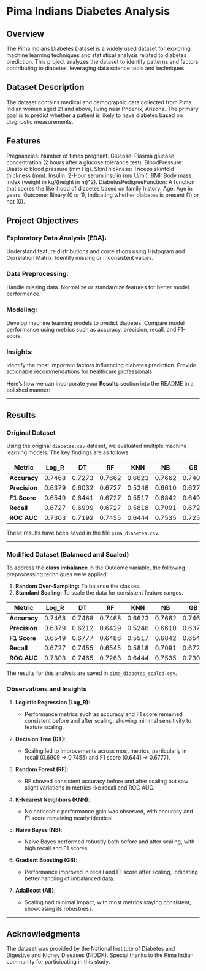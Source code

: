 # Pima Indians Diabetes Analysis
## Overview
The Pima Indians Diabetes Dataset is a widely used dataset for exploring machine learning techniques and statistical analysis related to diabetes prediction.
This project analyzes the dataset to identify patterns and factors contributing to diabetes, leveraging data science tools and techniques.

## Dataset Description
The dataset contains medical and demographic data collected from Pima Indian women aged 21 and above, living near Phoenix, Arizona. 
The primary goal is to predict whether a patient is likely to have diabetes based on diagnostic measurements.

## Features
Pregnancies: Number of times pregnant.
Glucose: Plasma glucose concentration (2 hours after a glucose tolerance test).
BloodPressure: Diastolic blood pressure (mm Hg).
SkinThickness: Triceps skinfold thickness (mm).
Insulin: 2-Hour serum insulin (mu U/ml).
BMI: Body mass index (weight in kg/(height in m)^2).
DiabetesPedigreeFunction: A function that scores the likelihood of diabetes based on family history.
Age: Age in years.
Outcome: Binary (0 or 1), indicating whether diabetes is present (1) or not (0).

## Project Objectives
### Exploratory Data Analysis (EDA):
Understand feature distributions and correlations using Histogram and Correlation Matrix.
Identify missing or inconsistent values.

### Data Preprocessing:
Handle missing data.
Normalize or standardize features for better model performance.

### Modeling:
Develop machine learning models to predict diabetes.
Compare model performance using metrics such as accuracy, precision, recall, and F1-score.

### Insights:
Identify the most important factors influencing diabetes prediction.
Provide actionable recommendations for healthcare professionals.

Here’s how we can incorporate your **Results** section into the README in a polished manner:

---

## **Results**

### **Original Dataset**
Using the original `diabetes.csv` dataset, we evaluated multiple machine learning models. The key findings are as follows:

| **Metric**        | **Log_R** | **DT**  | **RF**  | **KNN** | **NB**  | **GB**  | **AB**  |
|--------------------|-----------|---------|---------|---------|---------|---------|---------|
| **Accuracy**       | 0.7468    | 0.7273  | 0.7662  | 0.6623  | 0.7662  | 0.7403  | 0.7338  |
| **Precision**      | 0.6379    | 0.6032  | 0.6727  | 0.5246  | 0.6610  | 0.6271  | 0.6250  |
| **F1 Score**       | 0.6549    | 0.6441  | 0.6727  | 0.5517  | 0.6842  | 0.6491  | 0.6306  |
| **Recall**         | 0.6727    | 0.6909  | 0.6727  | 0.5818  | 0.7091  | 0.6727  | 0.6364  |
| **ROC AUC**        | 0.7303    | 0.7192  | 0.7455  | 0.6444  | 0.7535  | 0.7253  | 0.7121  |


These results have been saved in the file `pima_diabetes.csv`.

---

### **Modified Dataset (Balanced and Scaled)**
To address the **class imbalance** in the Outcome variable, the following preprocessing techniques were applied:
1. **Random Over-Sampling:** To balance the classes.
2. **Standard Scaling:** To scale the data for consistent feature ranges.

| **Metric**        | **Log_R** | **DT**  | **RF**  | **KNN** | **NB**  | **GB**  | **AB**  |
|--------------------|-----------|---------|---------|---------|---------|---------|---------|
| **Accuracy**       | 0.7468    | 0.7468  | 0.7468  | 0.6623  | 0.7662  | 0.7468  | 0.7338  |
| **Precision**      | 0.6379    | 0.6212  | 0.6429  | 0.5246  | 0.6610  | 0.6379  | 0.6250  |
| **F1 Score**       | 0.6549    | 0.6777  | 0.6486  | 0.5517  | 0.6842  | 0.6549  | 0.6306  |
| **Recall**         | 0.6727    | 0.7455  | 0.6545  | 0.5818  | 0.7091  | 0.6727  | 0.6364  |
| **ROC AUC**        | 0.7303    | 0.7465  | 0.7263  | 0.6444  | 0.7535  | 0.7303  | 0.7121  |


The results for this analysis are saved in `pima_diabetes_scaled.csv`.



### Observations and Insights

1. **Logistic Regression (Log_R)**:  
   - Performance metrics such as accuracy and F1 score remained consistent before and after scaling, showing minimal sensitivity to feature scaling.

2. **Decision Tree (DT)**:  
   - Scaling led to improvements across most metrics, particularly in recall (0.6909 → 0.7455) and F1 score (0.6441 → 0.6777).

3. **Random Forest (RF)**:  
   - RF showed consistent accuracy before and after scaling but saw slight variations in metrics like recall and ROC AUC.

4. **K-Nearest Neighbors (KNN)**:  
   - No noticeable performance gain was observed, with accuracy and F1 score remaining nearly identical.

5. **Naive Bayes (NB)**:  
   - Naive Bayes performed robustly both before and after scaling, with high recall and F1 scores.

6. **Gradient Boosting (GB)**:  
   - Performance improved in recall and F1 score after scaling, indicating better handling of imbalanced data.

7. **AdaBoost (AB)**:  
   - Scaling had minimal impact, with most metrics staying consistent, showcasing its robustness.


---

## Acknowledgments
The dataset was provided by the National Institute of Diabetes and Digestive and Kidney Diseases (NIDDK).
Special thanks to the Pima Indian community for participating in this study.





















##
